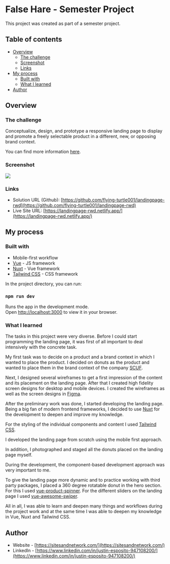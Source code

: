 # False Hare - Semester Project

This project was created as part of a semester project.

## Table of contents

- [Overview](#overview)
  - [The challenge](#the-challenge)
  - [Screenshot](#screenshot)
  - [Links](#links)
- [My process](#my-process)
  - [Built with](#built-with)
  - [What I learned](#what-i-learned)
- [Author](#author)

## Overview

### The challenge

Conceptualize, design, and prototype a responsive landing page to display and promote a freely selectable product in a different, new, or opposing brand context.

You can find more information [here](#what-i-learned).

### Screenshot

![](./static/img/web-showcase.png)

### Links

- Solution URL (Github): [https://github.com/flying-turtle001/landingpage-rwd](https://github.com/flying-turtle001/landingpage-rwd)
- Live Site URL: [https://landingpage-rwd.netlify.app/](https://landingpage-rwd.netlify.app/)

## My process

### Built with

- Mobile-first workflow
- [Vue](https://vuejs.org/) - JS framework
- [Nuxt](https://nuxtjs.org/) - Vue framework
- [Tailwind CSS](https://tailwindcss.com/) - CSS framework

In the project directory, you can run:

### `npm run dev`

Runs the app in the development mode.\
Open [http://localhost:3000](http://localhost:3000) to view it in your browser.

### What I learned

The tasks in this project were very diverse. Before I could start programming the landing page, it was first of all important to deal intensively with the concrete task.

My first task was to decide on a product and a brand context in which I wanted to place the product. I decided on donuts as the product and wanted to place them in the brand context of the company [SCUF](https://scufgaming.com/de).

Next, I designed several wireframes to get a first impression of the content and its placement on the landing page.
After that I created high fidelity screen designs for desktop and mobile devices. I created the wireframes as well as the screen designs in [Figma](https://www.figma.com/).

After the preliminary work was done, I started developing the landing page. Being a big fan of modern frontend frameworks, I decided to use [Nuxt](https://nuxtjs.org/) for the development to deepen and improve my knowledge.

For the styling of the individual components and content I used [Tailwind CSS](https://tailwindcss.com/).

I developed the landing page from scratch using the mobile first approach.

In addition, I photographed and staged all the donuts placed on the landing page myself.

During the development, the component-based development approach was very important to me.

To give the landing page more dynamic and to practice working with third party packages, I placed a 360 degree rotatable donut in the hero section. For this I used [vue-product-spinner](https://github.com/micheleriva/vue-product-spinner).
For the different sliders on the landing page I used [vue-awesome-swiper](https://github.com/surmon-china/vue-awesome-swiper).

All in all, I was able to learn and deepen many things and workflows during the project work and at the same time I was able to deepen my knowledge in Vue, Nuxt and Tailwind CSS.

## Author

- Website - [https://sitesandnetwork.com/](https://sitesandnetwork.com/)
- LinkedIn - [https://www.linkedin.com/in/justin-esposito-947108200/](https://www.linkedin.com/in/justin-esposito-947108200/)
